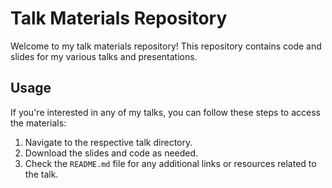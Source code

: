 # Talk Materials Repository

Welcome to my talk materials repository! This repository contains code and slides for my various talks and presentations.

## Usage

If you're interested in any of my talks, you can follow these steps to access the materials:

1. Navigate to the respective talk directory.
2. Download the slides and code as needed.
3. Check the `README.md` file for any additional links or resources related to the talk.
